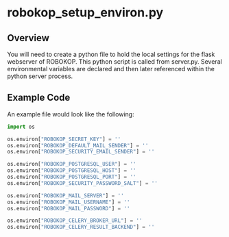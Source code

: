 # robokop_setup_environ.py

## Overview
You will need to create a python file to hold the local settings for the flask webserver of ROBOKOP. This python script is called from server.py. Several environmental variables are declared and then later referenced within the python server process. 

## Example Code
An example file would look like the following:

```python
import os

os.environ["ROBOKOP_SECRET_KEY"] = ''
os.environ["ROBOKOP_DEFAULT_MAIL_SENDER"] = ''
os.environ["ROBOKOP_SECURITY_EMAIL_SENDER"] = ''

os.environ["ROBOKOP_POSTGRESQL_USER"] = ''
os.environ["ROBOKOP_POSTGRESQL_HOST"] = ''
os.environ["ROBOKOP_POSTGRESQL_PORT"] = ''
os.environ["ROBOKOP_SECURITY_PASSWORD_SALT"] = ''

os.environ["ROBOKOP_MAIL_SERVER"] = ''
os.environ["ROBOKOP_MAIL_USERNAME"] = ''
os.environ["ROBOKOP_MAIL_PASSWORD"] = ''

os.environ["ROBOKOP_CELERY_BROKER_URL"] = ''
os.environ["ROBOKOP_CELERY_RESULT_BACKEND"] = ''
```